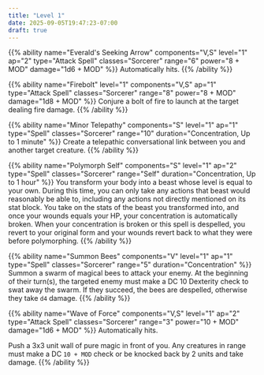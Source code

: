```yaml
---
title: "Level 1"
date: 2025-09-05T19:47:23-07:00
draft: true
---
```


{{% ability name="Everald's Seeking Arrow" components="V,S" level="1" ap="2" type="Attack Spell" classes="Sorcerer" range="6" power="8 + MOD" damage="1d6 + MOD" %}}
Automatically hits.
{{% /ability %}}

{{% ability name="Firebolt" level="1" components="V,S" ap="1" type="Attack Spell" classes="Sorcerer" range="8" power="8 + MOD" damage="1d8 + MOD" %}}
Conjure a bolt of fire to launch at the target dealing fire damage.
{{% /ability %}}

{{% ability name="Minor Telepathy" components="S" level="1" ap="1" type="Spell" classes="Sorcerer" range="10" duration="Concentration, Up to 1 minute" %}}
Create a telepathic conversational link between you and another target creature.
{{% /ability %}}

{{% ability name="Polymorph Self" components="S" level="1" ap="2" type="Spell" classes="Sorcerer" range="Self" duration="Concentration, Up to 1 hour" %}}
You transform your body into a beast whose level is equal to your own. During this time, you can only take any actions that beast would reasonably be able to, including any actions not directly mentioned on its stat block. You take on the stats of the beast you transformed into, and once your wounds equals your HP, your concentration is automatically broken. When your concentration is broken or this spell is despelled, you revert to your original form and your wounds revert back to what they were before polymorphing.
{{% /ability %}}

{{% ability name="Summon Bees" components="V" level="1" ap="1" type="Spell" classes="Sorcerer" range="5" duration="Concentration" %}}
Summon a swarm of magical bees to attack your enemy. At the beginning of their turn(s), the targeted enemy must make a DC 10 Dexterity check to swat away the swarm. If they succeed, the bees are despelled, otherwise they take `d4` damage.
{{% /ability %}}

{{% ability name="Wave of Force" components="V,S" level="1" ap="2" type="Attack Spell" classes="Sorcerer" range="3" power="10 + MOD" damage="1d6 + MOD" %}}
Automatically hits.

Push a 3x3 unit wall of pure magic in front of you. Any creatures in range must make a DC `10 + MOD` check or be knocked back by 2 units and take damage.
{{% /ability %}}